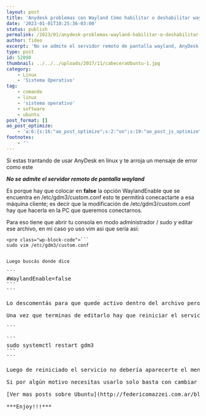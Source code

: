 ```yaml
---
layout: post
title: 'Anydesk problemas con Wayland Cómo habilitar o deshabilitar wayland en Ubuntu 22.04 Desktop'
date: '2023-01-01T10:25:36-03:00'
status: publish
permalink: /2023/01/anydesk-problemas-wayland-habilitar-o-deshabilitar-wayland-ubuntu.html
author: fideo
excerpt: 'No se admite el servidor remoto de pantalla wayland, AnyDesk ubuntu'
type: post
id: 52098
thumbnail: ../../../uploads/2017/11/cabeceraUbuntu-1.jpg
category:
    - Linux
    - 'Sistema Operativo'
tag:
    - comando
    - linux
    - 'sistema operativo'
    - software
    - ubuntu
post_format: []
ao_post_optimize:
    - 'a:6:{s:16:"ao_post_optimize";s:2:"on";s:19:"ao_post_js_optimize";s:2:"on";s:20:"ao_post_css_optimize";s:2:"on";s:12:"ao_post_ccss";s:2:"on";s:16:"ao_post_lazyload";s:2:"on";s:15:"ao_post_preload";s:0:"";}'
footnotes:
    - ''
---
```

Si estas trantando de usar AnyDesk en linux y te arroja un mensaje de error como este

***No se admite el servidor remoto de pantalla wayland***

Es porque hay que colocar en **false** la opción WaylandEnable que se encuentra en /etc/gdm3/custom.conf esto te permitirá conecactarte a esa máquina cliente; es decir que la modificación de /etc/gdm3/custom.conf hay que hacerla en la PC que queremos conectarnos.

Para eso tiene que abrir tu consola en modo administrador / sudo y editar ese archivo, en mi caso yo uso vim asi que sería así:

```
<pre class="wp-block-code">```
sudo vim /etc/gdm3/custom.conf
```
```

Luego buscás donde dice

```
<pre class="wp-block-code">```
#WaylandEnable=false
```
```

Lo descomentás para que quede activo dentro del archivo pero con el parámetro false y esto te permitirá usar AnyDesk sin problemas 😉

Una vez que terminas de editarlo hay que reiniciar el servicio gdm3 para eso ejecutamos el siguiente comando

```
<pre class="wp-block-code">```
sudo systemctl restart gdm3
```
```

Luego de reiniciado el servicio no debería aparecerte el mensaje de error de conexión en AnyDesk por wayland

Si por algún motivo necesitas usarlo solo basta con cambiar el valor a true.

[Ver mas posts sobre Ubuntu](http://federicomazzei.com.ar/blog/tag/ubuntu/)

***Enjoy!!!***
